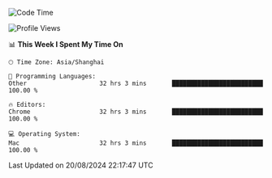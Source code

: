 <!--START_SECTION:waka-->
![Code Time](http://img.shields.io/badge/Code%20Time-2%2C652%20hrs%203%20mins-blue)

![Profile Views](http://img.shields.io/badge/Profile%20Views-0-blue)

📊 **This Week I Spent My Time On** 

```text
🕑︎ Time Zone: Asia/Shanghai

💬 Programming Languages: 
Other                    32 hrs 3 mins       █████████████████████████   100.00 % 

🔥 Editors: 
Chrome                   32 hrs 3 mins       █████████████████████████   100.00 % 

💻 Operating System: 
Mac                      32 hrs 3 mins       █████████████████████████   100.00 % 
```


 Last Updated on 20/08/2024 22:17:47 UTC
<!--END_SECTION:waka-->